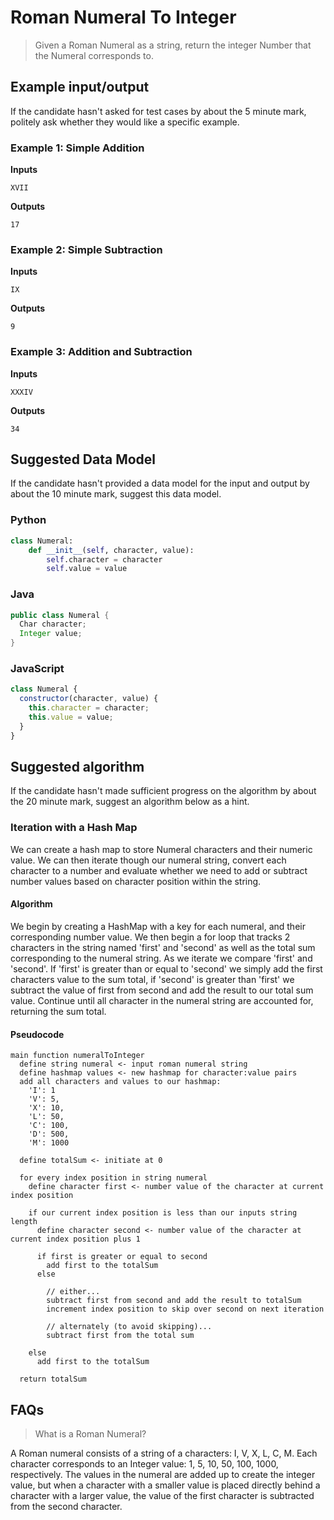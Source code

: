 # Roman Numeral To Integer

> Given a Roman Numeral as a string, return the integer Number that the Numeral corresponds to.

## Example input/output

If the candidate hasn't asked for test cases by about the 5 minute mark, politely ask whether they would like a specific example.

### Example 1: Simple Addition

**Inputs** 

```text
XVII
```

**Outputs**

```text
17
```

### Example 2: Simple Subtraction

**Inputs**

```text
IX
```

**Outputs**

```text
9
```

### Example 3: Addition and Subtraction

**Inputs**

```text
XXXIV
```

**Outputs**

```text
34
```

## Suggested Data Model

If the candidate hasn't provided a data model for the input and output by about the 10 minute mark, suggest this data model.

### Python

```python
class Numeral:
    def __init__(self, character, value):
        self.character = character
        self.value = value
```

### Java

```Java
public class Numeral {
  Char character;
  Integer value;
}
```

### JavaScript

```javascript
class Numeral {
  constructor(character, value) {
    this.character = character;
    this.value = value;
  }
}
```

## Suggested algorithm

If the candidate hasn't made sufficient progress on the algorithm by about the 20 minute mark, suggest an algorithm below as a hint.

### Iteration with a Hash Map

We can create a hash map to store Numeral characters and their numeric value.  We can then iterate though our numeral string,  convert each character to a number and evaluate whether we need to add or subtract number values based on character position within the string.

#### Algorithm

We begin by creating a HashMap with a key for each numeral, and their corresponding number value.  We then begin a for loop that tracks 2 characters in the string named 'first' and 'second' as well as the total sum corresponding to the numeral string.  As we iterate we compare 'first' and 'second'.  If 'first' is greater than or equal to 'second' we simply add the first characters value to the sum total, if 'second' is greater than 'first' we subtract the value of first from second and add the result to our total sum value.  Continue until all character in the numeral string are accounted for, returning the sum total.

#### Pseudocode

```text
main function numeralToInteger
  define string numeral <- input roman numeral string
  define hashmap values <- new hashmap for character:value pairs
  add all characters and values to our hashmap:
    'I': 1 
    'V': 5,
    'X': 10,
    'L': 50,
    'C': 100,
    'D': 500,
    'M': 1000

  define totalSum <- initiate at 0

  for every index position in string numeral
    define character first <- number value of the character at current index position

    if our current index position is less than our inputs string length
      define character second <- number value of the character at current index position plus 1

      if first is greater or equal to second
        add first to the totalSum
      else

        // either...
        subtract first from second and add the result to totalSum
        increment index position to skip over second on next iteration

        // alternately (to avoid skipping)...
        subtract first from the total sum

    else
      add first to the totalSum
  
  return totalSum
```

## FAQs

> What is a Roman Numeral?

A Roman numeral consists of a string of a characters: I, V, X, L, C, M.  Each character corresponds to an Integer value: 1, 5, 10, 50, 100, 1000, respectively.  The values in the numeral are added up to create the integer value,  but when a character with a smaller value is placed directly behind a character with a larger value, the value of the first character is subtracted from the second character.
